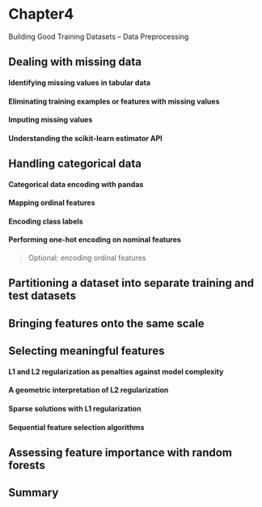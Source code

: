 # Chapter4  
Building Good Training Datasets – Data Preprocessing  


## Dealing with missing data  
#### Identifying missing values in tabular data
#### Eliminating training examples or features with missing values
#### Imputing missing values
#### Understanding the scikit-learn estimator API
## Handling categorical data
#### Categorical data encoding with pandas
#### Mapping ordinal features
#### Encoding class labels
#### Performing one-hot encoding on nominal features
> Optional: encoding ordinal features
## Partitioning a dataset into separate training and test datasets
## Bringing features onto the same scale
## Selecting meaningful features
#### L1 and L2 regularization as penalties against model complexity
#### A geometric interpretation of L2 regularization
#### Sparse solutions with L1 regularization
#### Sequential feature selection algorithms
## Assessing feature importance with random forests
## Summary
